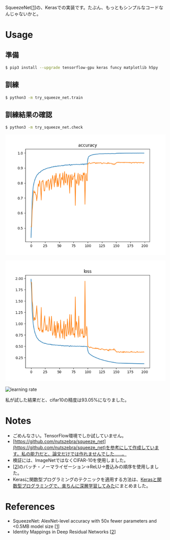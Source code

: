 SqueezeNet[[1](https://arxiv.org/abs/1602.07360)]の、Kerasでの実装です。たぶん、もっともシンプルなコードなんじゃないかと。

# Usage

## 準備

~~~ bash
$ pip3 install --upgrade tensorflow-gpu keras funcy matplotlib h5py
~~~

## 訓練

~~~ bash
$ python3 -m try_squeeze_net.train
~~~

## 訓練結果の確認

~~~ bash
$ python3 -m try_squeeze_net.check
~~~

![accuracy](./results/accuracy.png)

![loss](./results/loss.png)

![learning rate](./results/learning-rate.png)

私が試した結果だと、cifar10の精度は93.05%になりました。

# Notes

* ごめんなさい。TensorFlow環境でしか試していません。
* [https://github.com/nutszebra/squeeze_net](https://github.com/nutszebra/squeeze_net)を参考にして作成しています。私の能力だと、論文だけでは作れませんでした……。
* 検証には、ImageNetではなくCIFAR-10を使用しました。
* [[2](https://arxiv.org/abs/1603.05027)]のバッチ・ノーマライゼーション→ReLU→畳込みの順序を使用しました。
* Kerasに関数型プログラミングのテクニックを適用する方法は、[Kerasと関数型プログラミングで、楽ちんに深層学習してみた](https://tail-island.github.io/programming/2017/10/13/keras-and-fp.html)にまとめました。

# References

* SqueezeNet: AlexNet-level accuracy with 50x fewer parameters and <0.5MB model size [[1](https://arxiv.org/abs/1602.07360)]
* Identity Mappings in Deep Residual Networks [[2](https://arxiv.org/abs/1603.05027)]
